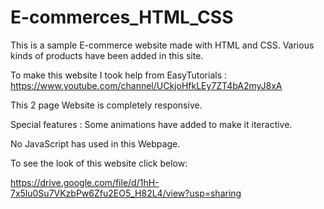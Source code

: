 # E-commerces_HTML_CSS

This is a sample E-commerce website made with HTML and CSS. Various kinds of products have been added in this site.

To make this website I took help from EasyTutorials : https://www.youtube.com/channel/UCkjoHfkLEy7ZT4bA2myJ8xA

This 2 page Website is completely responsive.

Special features : Some animations have added to make it iteractive.

No JavaScript has used in this Webpage. 

To see the look of this website click below:

https://drive.google.com/file/d/1hH-7x5lu0Su7VKzbPw6Zfu2EO5_H82L4/view?usp=sharing
